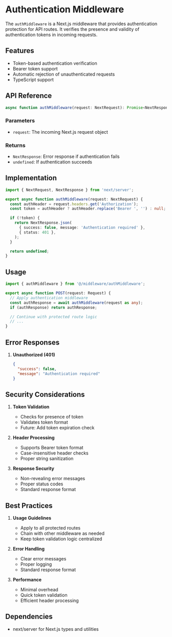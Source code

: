 # Authentication Middleware

The `authMiddleware` is a Next.js middleware that provides authentication protection for API routes. It verifies the presence and validity of authentication tokens in incoming requests.

## Features

- Token-based authentication verification
- Bearer token support
- Automatic rejection of unauthenticated requests
- TypeScript support

## API Reference

```typescript
async function authMiddleware(request: NextRequest): Promise<NextResponse | undefined>;
```

### Parameters

- `request`: The incoming Next.js request object

### Returns

- `NextResponse`: Error response if authentication fails
- `undefined`: If authentication succeeds

## Implementation

```typescript
import { NextRequest, NextResponse } from 'next/server';

export async function authMiddleware(request: NextRequest) {
  const authHeader = request.headers.get('Authorization');
  const token = authHeader ? authHeader.replace('Bearer ', '') : null;

  if (!token) {
    return NextResponse.json(
      { success: false, message: 'Authentication required' },
      { status: 401 },
    );
  }

  return undefined;
}
```

## Usage

```typescript
import { authMiddleware } from '@/middleware/authMiddleware';

export async function POST(request: Request) {
  // Apply authentication middleware
  const authResponse = await authMiddleware(request as any);
  if (authResponse) return authResponse;

  // Continue with protected route logic
  // ...
}
```

## Error Responses

1. **Unauthorized (401)**
   ```json
   {
     "success": false,
     "message": "Authentication required"
   }
   ```

## Security Considerations

1. **Token Validation**
   - Checks for presence of token
   - Validates token format
   - Future: Add token expiration check

2. **Header Processing**
   - Supports Bearer token format
   - Case-insensitive header checks
   - Proper string sanitization

3. **Response Security**
   - Non-revealing error messages
   - Proper status codes
   - Standard response format

## Best Practices

1. **Usage Guidelines**
   - Apply to all protected routes
   - Chain with other middleware as needed
   - Keep token validation logic centralized

2. **Error Handling**
   - Clear error messages
   - Proper logging
   - Standard response format

3. **Performance**
   - Minimal overhead
   - Quick token validation
   - Efficient header processing

## Dependencies

- next/server for Next.js types and utilities
